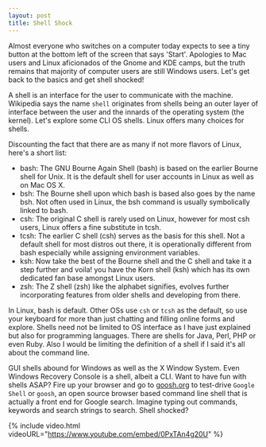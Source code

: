 ```yaml
---
layout: post
title: Shell Shock
---
```


Almost everyone who switches on a computer today expects to see a tiny button at the bottom left of the screen that says 'Start'. Apologies to Mac users and Linux aficionados of the Gnome and KDE camps, but the truth remains that majority of computer users are still Windows users. Let's get back to the basics and get shell shocked!

A shell is an interface for the user to communicate with the machine. Wikipedia says the name `shell` originates from shells being an outer layer of interface between the user and the innards of the operating system (the kernel). Let's explore some CLI OS shells. Linux offers many choices for shells.

Discounting the fact that there are as many if not more flavors of Linux, here's a short list:

- bash: The GNU Bourne Again Shell (bash) is based on the earlier Bourne shell for Unix. It is the default shell for user accounts in Linux as well as on Mac OS X.
- bsh: The Bourne shell upon which bash is based also goes by the name bsh. Not often used in Linux, the bsh command is usually symbolically linked to bash.
- csh: The original C shell is rarely used on Linux, however for most csh users, Linux offers a fine substitute in tcsh.
- tcsh: The earlier C shell (csh) serves as the basis for this shell. Not a default shell for most distros out there, it is operationally different from bash especially while assigning environment variables.
- ksh: Now take the best of the Bourne shell and the C shell and take it a step further and voila! you have the Korn shell (ksh) which has its own dedicated fan base amongst Linux users.
- zsh: The Z shell (zsh) like the alphabet signifies, evolves further incorporating features from older shells and developing from there.

In Linux, bash is default. Other OSs use `csh` or `tcsh` as the default, so use your keyboard for more than just chatting and filling online forms and explore. Shells need not be limited to OS interface as I have just explained but also for programming languages. There are shells for Java, Perl, PHP or even Ruby. Also I would be limiting the definition of a shell if I said it's all about the command line.

GUI shells abound for Windows as well as the X Window System. Even Windows Recovery Console is a shell, albeit a CLI. Want to have fun with shells ASAP? Fire up your browser and go to <a href="http://goosh.org/">goosh.org</a> to test-drive `Google Shell` or `goosh`, an open source browser based command line shell that is actually a front end for Google search. Imagine typing out commands, keywords and search strings to search. Shell shocked?

{% include video.html videoURL="https://www.youtube.com/embed/0PxTAn4g20U" %}